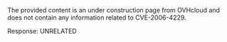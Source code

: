The provided content is an under construction page from OVHcloud and does not contain any information related to CVE-2006-4229.

Response: UNRELATED